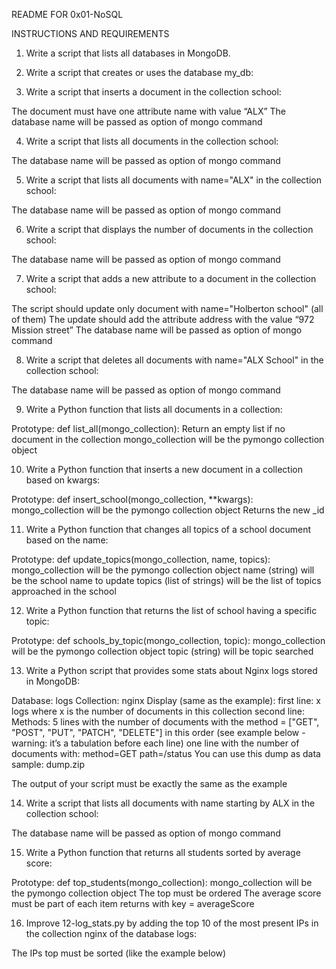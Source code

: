 README FOR 0x01-NoSQL

INSTRUCTIONS AND REQUIREMENTS

1. Write a script that lists all databases in MongoDB.

2. Write a script that creates or uses the database my_db:

3. Write a script that inserts a document in the collection school:

The document must have one attribute name with value “ALX”
The database name will be passed as option of mongo command

4. Write a script that lists all documents in the collection school:

The database name will be passed as option of mongo command

5. Write a script that lists all documents with name="ALX" in the collection school:

The database name will be passed as option of mongo command

6. Write a script that displays the number of documents in the collection school:

The database name will be passed as option of mongo command

7. Write a script that adds a new attribute to a document in the collection school:

The script should update only document with name="Holberton school" (all of them)
The update should add the attribute address with the value “972 Mission street”
The database name will be passed as option of mongo command

8. Write a script that deletes all documents with name="ALX School" in the collection school:

The database name will be passed as option of mongo command

9. Write a Python function that lists all documents in a collection:

Prototype: def list_all(mongo_collection):
Return an empty list if no document in the collection
mongo_collection will be the pymongo collection object

10. Write a Python function that inserts a new document in a collection based on kwargs:

Prototype: def insert_school(mongo_collection, **kwargs):
mongo_collection will be the pymongo collection object
Returns the new _id

11. Write a Python function that changes all topics of a school document based on the name:

Prototype: def update_topics(mongo_collection, name, topics):
mongo_collection will be the pymongo collection object
name (string) will be the school name to update
topics (list of strings) will be the list of topics approached in the school

12. Write a Python function that returns the list of school having a specific topic:

Prototype: def schools_by_topic(mongo_collection, topic):
mongo_collection will be the pymongo collection object
topic (string) will be topic searched

13. Write a Python script that provides some stats about Nginx logs stored in MongoDB:

Database: logs
Collection: nginx
Display (same as the example):
first line: x logs where x is the number of documents in this collection
second line: Methods:
5 lines with the number of documents with the method = ["GET", "POST", "PUT", "PATCH", "DELETE"] in this order (see example below - warning: it’s a tabulation before each line)
one line with the number of documents with:
method=GET
path=/status
You can use this dump as data sample: dump.zip

The output of your script must be exactly the same as the example

14. Write a script that lists all documents with name starting by ALX in the collection school:

The database name will be passed as option of mongo command

15. Write a Python function that returns all students sorted by average score:

Prototype: def top_students(mongo_collection):
mongo_collection will be the pymongo collection object
The top must be ordered
The average score must be part of each item returns with key = averageScore

16. Improve 12-log_stats.py by adding the top 10 of the most present IPs in the collection nginx of the database logs:

The IPs top must be sorted (like the example below)
